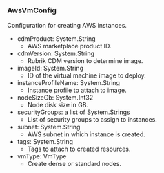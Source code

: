 ### AwsVmConfig
Configuration for creating AWS instances.

- cdmProduct: System.String
  - AWS marketplace product ID.
- cdmVersion: System.String
  - Rubrik CDM version to determine image.
- imageId: System.String
  - ID of the virtual machine image to deploy.
- instanceProfileName: System.String
  - Instance profile to attach to image.
- nodeSizeGb: System.Int32
  - Node disk size in GB.
- securityGroups: a list of System.Strings
  - List of security groups to assign to instances.
- subnet: System.String
  - AWS subnet in which instance is created.
- tags: System.String
  - Tags to attach to created resources.
- vmType: VmType
  - Create dense or standard nodes.
